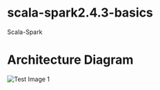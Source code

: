 # scala-spark2.4.3-basics
Scala-Spark


# Architecture Diagram

![Test Image 1](sovereign-identity.png)
